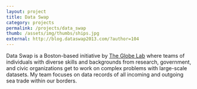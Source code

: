 ```yaml
---
layout: project
title: Data Swap
category: projects
permalink: /projects/data_swap
thumb: /assets/img/thumbs/ships.jpg
external: http://blog.dataswap2013.com/?author=104
---
```


Data Swap is a Boston-based initiative by [The Globe Lab](http://lab.bostonglobe.com/) where teams of individuals with diverse skills and backgrounds from research, government, and civic organizations get to work on complex problems with large-scale datasets. My team focuses on data records of all incoming and outgoing sea trade within our borders.